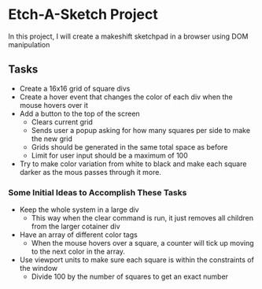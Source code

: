 # Etch-A-Sketch Project
In this project, I will create a makeshift sketchpad in a browser using DOM manipulation

## Tasks
* Create a 16x16 grid of square divs
* Create a hover event that changes the color of each div when the mouse hovers over it
* Add a button to the top of the screen
    * Clears current grid
    * Sends user a popup asking for how many squares per side to make the new grid
    * Grids should be generated in the same total space as before
    * Limit for user input should be a maximum of 100
* Try to make color variation from white to black and make each square darker as the mous passes through it more.

### Some Initial Ideas to Accomplish These Tasks
* Keep the whole system in a large div
    * This way when the clear command is run, it just removes all children from the larger cotainer div
* Have an array of different color tags
    * When the mouse hovers over a square, a counter will tick up moving to the next color in the array.
* Use viewport units to make sure each square is within the constraints of the window
    * Divide 100 by the number of squares to get an exact number